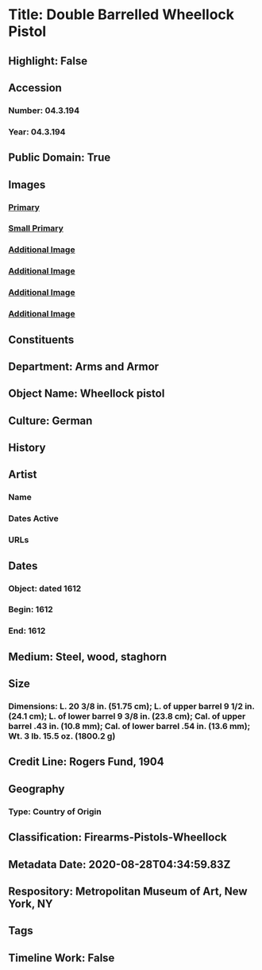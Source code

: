 # Title: Double Barrelled Wheellock Pistol
## Highlight: False
## Accession
### Number: 04.3.194
### Year: 04.3.194
## Public Domain: True
## Images
### [Primary](https://images.metmuseum.org/CRDImages/aa/original/LC-04_3_194-006.jpg)
### [Small Primary](https://images.metmuseum.org/CRDImages/aa/web-large/LC-04_3_194-006.jpg)
### [Additional Image](https://images.metmuseum.org/CRDImages/aa/original/LC-04_3_194-007.jpg)
### [Additional Image](https://images.metmuseum.org/CRDImages/aa/original/LC-04_3_194-009.jpg)
### [Additional Image](https://images.metmuseum.org/CRDImages/aa/original/LC-04_3_194-010.jpg)
### [Additional Image](https://images.metmuseum.org/CRDImages/aa/original/2306.jpg)
## Constituents
## Department: Arms and Armor
## Object Name: Wheellock pistol
## Culture: German
## History
## Artist
### Name
### Dates Active
### URLs
## Dates
### Object: dated 1612
### Begin: 1612
### End: 1612
## Medium: Steel, wood, staghorn
## Size
### Dimensions: L. 20 3/8 in. (51.75 cm); L. of upper barrel 9 1/2 in. (24.1 cm); L. of lower barrel 9 3/8 in. (23.8 cm); Cal. of upper barrel .43 in. (10.8 mm); Cal. of lower barrel .54 in. (13.6 mm); Wt. 3 lb. 15.5 oz. (1800.2 g)
## Credit Line: Rogers Fund, 1904
## Geography
### Type: Country of Origin
## Classification: Firearms-Pistols-Wheellock
## Metadata Date: 2020-08-28T04:34:59.83Z
## Respository: Metropolitan Museum of Art, New York, NY
## Tags
## Timeline Work: False